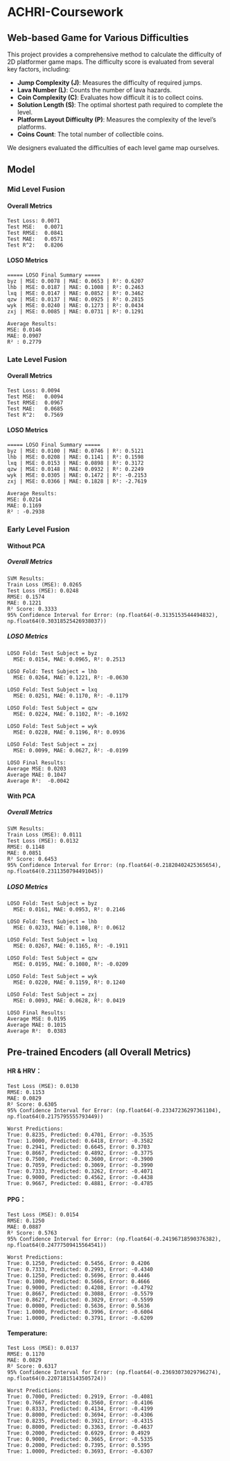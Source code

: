 # ACHRI-Coursework

## Web-based Game for Various Difficulties

This project provides a comprehensive method to calculate the difficulty of 2D platformer game maps. The difficulty score is evaluated from several key factors, including:

- **Jump Complexity (J)**: Measures the difficulty of required jumps.
- **Lava Number (L)**: Counts the number of lava hazards.
- **Coin Complexity (C)**: Evaluates how difficult it is to collect coins.
- **Solution Length (S)**: The optimal shortest path required to complete the level.
- **Platform Layout Difficulty (P)**: Measures the complexity of the level’s platforms.
- **Coins Count**: The total number of collectible coins.

We designers evaluated the difficulties of each level game map ourselves. 

## Model

### Mid Level Fusion
#### Overall Metrics
```
Test Loss: 0.0071
Test MSE:   0.0071
Test RMSE:  0.0841
Test MAE:   0.0571
Test R^2:   0.8206
```
#### LOSO Metrics
```
===== LOSO Final Summary =====
byz | MSE: 0.0078 | MAE: 0.0653 | R²: 0.6207
lhb | MSE: 0.0187 | MAE: 0.1008 | R²: 0.2463
lxq | MSE: 0.0147 | MAE: 0.0852 | R²: 0.3462
qzw | MSE: 0.0137 | MAE: 0.0925 | R²: 0.2815
wyk | MSE: 0.0240 | MAE: 0.1273 | R²: 0.0434
zxj | MSE: 0.0085 | MAE: 0.0731 | R²: 0.1291

Average Results:
MSE: 0.0146
MAE: 0.0907
R² : 0.2779
```

### Late Level Fusion
#### Overall Metrics
```
Test Loss: 0.0094
Test MSE:   0.0094
Test RMSE:  0.0967
Test MAE:   0.0685
Test R^2:   0.7569
```
#### LOSO Metrics
```
===== LOSO Final Summary =====
byz | MSE: 0.0100 | MAE: 0.0746 | R²: 0.5121
lhb | MSE: 0.0208 | MAE: 0.1141 | R²: 0.1598
lxq | MSE: 0.0153 | MAE: 0.0898 | R²: 0.3172
qzw | MSE: 0.0148 | MAE: 0.0932 | R²: 0.2249
wyk | MSE: 0.0305 | MAE: 0.1472 | R²: -0.2153
zxj | MSE: 0.0366 | MAE: 0.1828 | R²: -2.7619

Average Results:
MSE: 0.0214
MAE: 0.1169
R² : -0.2938
```

### Early Level Fusion
#### Without PCA
##### Overall Metrics
```
SVM Results:
Train Loss (MSE): 0.0265
Test Loss (MSE): 0.0248
RMSE: 0.1574
MAE: 0.1221
R² Score: 0.3333
95% Confidence Interval for Error: (np.float64(-0.3135153544494832), np.float64(0.30318525426938037))
```
##### LOSO Metrics
```
LOSO Fold: Test Subject = byz
  MSE: 0.0154, MAE: 0.0965, R²: 0.2513

LOSO Fold: Test Subject = lhb
  MSE: 0.0264, MAE: 0.1221, R²: -0.0630

LOSO Fold: Test Subject = lxq
  MSE: 0.0251, MAE: 0.1170, R²: -0.1179

LOSO Fold: Test Subject = qzw
  MSE: 0.0224, MAE: 0.1102, R²: -0.1692

LOSO Fold: Test Subject = wyk
  MSE: 0.0228, MAE: 0.1196, R²: 0.0936

LOSO Fold: Test Subject = zxj
  MSE: 0.0099, MAE: 0.0627, R²: -0.0199

LOSO Final Results:
Average MSE: 0.0203
Average MAE: 0.1047
Average R²:  -0.0042
```

#### With PCA
##### Overall Metrics
```
SVM Results:
Train Loss (MSE): 0.0111
Test Loss (MSE): 0.0132
RMSE: 0.1148
MAE: 0.0851
R² Score: 0.6453
95% Confidence Interval for Error: (np.float64(-0.21820402425365654), np.float64(0.2311350794491045))
```
##### LOSO Metrics
```
LOSO Fold: Test Subject = byz
  MSE: 0.0161, MAE: 0.0953, R²: 0.2146

LOSO Fold: Test Subject = lhb
  MSE: 0.0233, MAE: 0.1108, R²: 0.0612

LOSO Fold: Test Subject = lxq
  MSE: 0.0267, MAE: 0.1165, R²: -0.1911

LOSO Fold: Test Subject = qzw
  MSE: 0.0195, MAE: 0.1080, R²: -0.0209

LOSO Fold: Test Subject = wyk
  MSE: 0.0220, MAE: 0.1159, R²: 0.1240

LOSO Fold: Test Subject = zxj
  MSE: 0.0093, MAE: 0.0628, R²: 0.0419

LOSO Final Results:
Average MSE: 0.0195
Average MAE: 0.1015
Average R²:  0.0383
```

## Pre-trained Encoders (all Overall Metrics)

#### HR & HRV：
```
Test Loss (MSE): 0.0130
RMSE: 0.1153
MAE: 0.0829
R² Score: 0.6305
95% Confidence Interval for Error: (np.float64(-0.23347236297361104), np.float64(0.2175795555793449))

Worst Predictions:
True: 0.8235, Predicted: 0.4701, Error: -0.3535
True: 1.0000, Predicted: 0.6418, Error: -0.3582
True: 0.2941, Predicted: 0.6645, Error: 0.3703
True: 0.8667, Predicted: 0.4892, Error: -0.3775
True: 0.7500, Predicted: 0.3600, Error: -0.3900
True: 0.7059, Predicted: 0.3069, Error: -0.3990
True: 0.7333, Predicted: 0.3262, Error: -0.4071
True: 0.9000, Predicted: 0.4562, Error: -0.4438
True: 0.9667, Predicted: 0.4881, Error: -0.4785
```

#### PPG：
```
Test Loss (MSE): 0.0154
RMSE: 0.1250
MAE: 0.0887
R² Score: 0.5763
95% Confidence Interval for Error: (np.float64(-0.24196718590376382), np.float64(0.24777509415564541))

Worst Predictions:
True: 0.1250, Predicted: 0.5456, Error: 0.4206
True: 0.7333, Predicted: 0.2993, Error: -0.4340
True: 0.1250, Predicted: 0.5696, Error: 0.4446
True: 0.1000, Predicted: 0.5666, Error: 0.4666
True: 0.9000, Predicted: 0.4208, Error: -0.4792
True: 0.8667, Predicted: 0.3088, Error: -0.5579
True: 0.8627, Predicted: 0.3029, Error: -0.5599
True: 0.0000, Predicted: 0.5636, Error: 0.5636
True: 1.0000, Predicted: 0.3996, Error: -0.6004
True: 1.0000, Predicted: 0.3791, Error: -0.6209
```

#### Temperature:
```
Test Loss (MSE): 0.0137
RMSE: 0.1170
MAE: 0.0829
R² Score: 0.6317
95% Confidence Interval for Error: (np.float64(-0.23693073029796274), np.float64(0.22071815143505724))

Worst Predictions:
True: 0.7000, Predicted: 0.2919, Error: -0.4081
True: 0.7667, Predicted: 0.3560, Error: -0.4106
True: 0.8333, Predicted: 0.4134, Error: -0.4199
True: 0.8000, Predicted: 0.3694, Error: -0.4306
True: 0.8235, Predicted: 0.3921, Error: -0.4315
True: 0.8000, Predicted: 0.3363, Error: -0.4637
True: 0.2000, Predicted: 0.6929, Error: 0.4929
True: 0.9000, Predicted: 0.3665, Error: -0.5335
True: 0.2000, Predicted: 0.7395, Error: 0.5395
True: 1.0000, Predicted: 0.3693, Error: -0.6307
```
